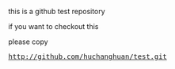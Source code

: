 this is a github test repository

if you want to checkout this 

please copy <pre>http://github.com/huchanghuan/test.git</pre>
